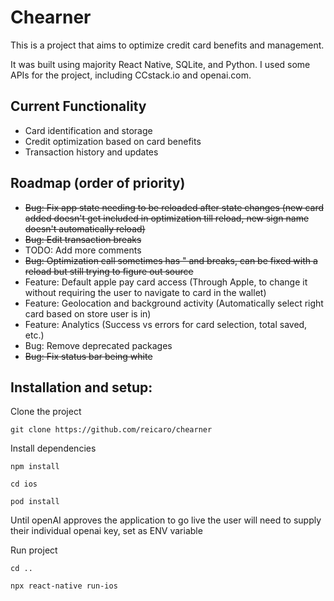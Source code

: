 # Chearner
This is a project that aims to optimize credit card benefits and management. 

It was built using majority React Native, SQLite, and Python. I used some APIs for the project, including CCstack.io and openai.com.

## Current Functionality
* Card identification and storage
* Credit optimization based on card benefits
* Transaction history and updates

## Roadmap (order of priority)
* ~~Bug: Fix app state needing to be reloaded after state changes (new card added doesn't get included in optimization till reload, new sign name doesn't automatically reload)~~
* ~~Bug: Edit transaction breaks~~
* TODO: Add more comments
* ~~Bug: Optimization call sometimes has " and breaks, can be fixed with a reload but still trying to figure out source~~
* Feature: Default apple pay card access (Through Apple, to change it without requiring the user to navigate to card in the wallet)
* Feature: Geolocation and background activity (Automatically select right card based on store user is in)
* Feature: Analytics (Success vs errors for card selection, total saved, etc.)
* Bug: Remove deprecated packages
* ~~Bug: Fix status bar being white~~

## Installation and setup:

Clone the project

```
git clone https://github.com/reicaro/chearner
```

Install dependencies

```
npm install
```

```
cd ios
```

```
pod install
```

Until openAI approves the application to go live the user will need to supply their individual openai key, set as ENV variable

Run project

```
cd ..
```

```
npx react-native run-ios
```

